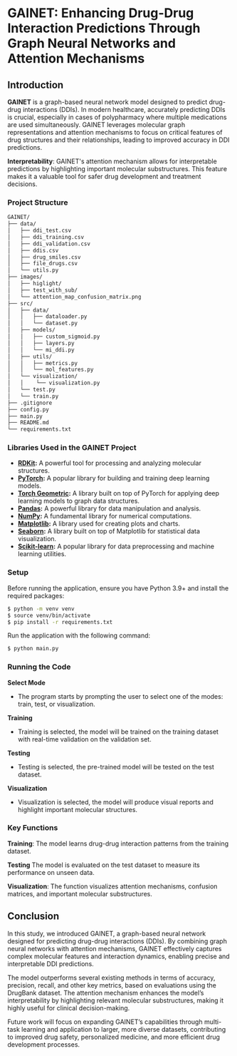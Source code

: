 # GAINET: Enhancing Drug-Drug Interaction Predictions Through Graph Neural Networks and Attention Mechanisms

## Introduction

**GAINET** is a graph-based neural network model designed to predict drug-drug interactions (DDIs). In modern healthcare, accurately predicting DDIs is crucial, especially in cases of polypharmacy where multiple medications are used simultaneously. GAINET leverages molecular graph representations and attention mechanisms to focus on critical features of drug structures and their relationships, leading to improved accuracy in DDI predictions.

**Interpretability**: GAINET's attention mechanism allows for interpretable predictions by highlighting important molecular substructures. This feature makes it a valuable tool for safer drug development and treatment decisions. 

### Project Structure

```bash
GAINET/
├── data/
│   ├── ddi_test.csv
│   ├── ddi_training.csv
│   ├── ddi_validation.csv
│   ├── ddis.csv
│   ├── drug_smiles.csv
│   ├── file_drugs.csv
│   └── utils.py
├── images/
│   ├── higlight/
│   ├── test_with_sub/
│   └── attention_map_confusion_matrix.png
├── src/
│   ├── data/
│   │   ├── dataloader.py
│   │   └── dataset.py
│   ├── models/
│   │   ├── custom_sigmoid.py
│   │   ├── layers.py
│   │   └── mi_ddi.py
│   ├── utils/
│   │   ├── metrics.py
│   │   └── mol_features.py
│   └── visualization/
│   │    └── visualization.py
│   └── test.py
│   └── train.py
├── .gitignore
├── config.py
├── main.py
├── README.md
└── requirements.txt
```

### Libraries Used in the GAINET Project

- **[RDKit](https://www.rdkit.org/):** A powerful tool for processing and analyzing molecular structures.
- **[PyTorch](https://pytorch.org/):** A popular library for building and training deep learning models.
- **[Torch Geometric](https://pytorch-geometric.com/):** A library built on top of PyTorch for applying deep learning models to graph data structures.
- **[Pandas](https://pandas.pydata.org/):** A powerful library for data manipulation and analysis.
- **[NumPy](https://numpy.org/):** A fundamental library for numerical computations.
- **[Matplotlib](https://matplotlib.org/):** A library used for creating plots and charts.
- **[Seaborn](https://seaborn.pydata.org/):** A library built on top of Matplotlib for statistical data visualization.
- **[Scikit-learn](https://scikit-learn.org/):** A popular library for data preprocessing and machine learning utilities. 


### Setup

Before running the application, ensure you have Python 3.9+ and install the required packages:

```bash
$ python -m venv venv
$ source venv/bin/activate
$ pip install -r requirements.txt
```

Run the application with the following command:

```bash
$ python main.py
```

### Running the Code
**Select Mode**
*  The program starts by prompting the user to select one of the modes: train, test, or visualization.

**Training**
* Training is selected, the model will be trained on the training dataset with real-time validation on the validation set.

**Testing**
* Testing is selected, the pre-trained model will be tested on the test dataset.

**Visualization**
* Visualization is selected, the model will produce visual reports and highlight important molecular structures.

### Key Functions

**Training**: The model learns drug-drug interaction patterns from the training dataset.

**Testing**  The model is evaluated on the test dataset to measure its performance on unseen data.

**Visualization**: The function visualizes attention mechanisms, confusion matrices, and important molecular substructures.

## Conclusion

In this study, we introduced GAINET, a graph-based neural network designed for predicting drug-drug interactions (DDIs). By combining graph neural networks with attention mechanisms, GAINET effectively captures complex molecular features and interaction dynamics, enabling precise and interpretable DDI predictions.

The model outperforms several existing methods in terms of accuracy, precision, recall, and other key metrics, based on evaluations using the DrugBank dataset. The attention mechanism enhances the model’s interpretability by highlighting relevant molecular substructures, making it highly useful for clinical decision-making.

Future work will focus on expanding GAINET’s capabilities through multi-task learning and application to larger, more diverse datasets, contributing to improved drug safety, personalized medicine, and more efficient drug development processes.